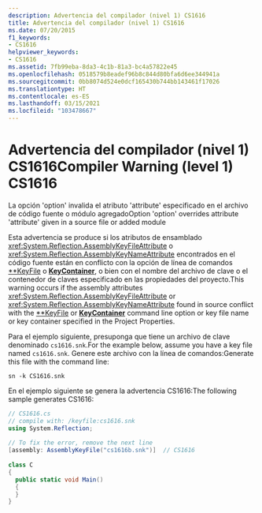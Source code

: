 ```yaml
---
description: Advertencia del compilador (nivel 1) CS1616
title: Advertencia del compilador (nivel 1) CS1616
ms.date: 07/20/2015
f1_keywords:
- CS1616
helpviewer_keywords:
- CS1616
ms.assetid: 7fb99eba-8da3-4c1b-81a3-bc4a57822e45
ms.openlocfilehash: 0518579b8eadef96b8c844d80bfa6d6ee344941a
ms.sourcegitcommit: 0bb8074d524e0dcf165430b744bb143461f17026
ms.translationtype: HT
ms.contentlocale: es-ES
ms.lasthandoff: 03/15/2021
ms.locfileid: "103478667"
---
```

# <a name="compiler-warning-level-1-cs1616"></a><span data-ttu-id="65e98-103">Advertencia del compilador (nivel 1) CS1616</span><span class="sxs-lookup"><span data-stu-id="65e98-103">Compiler Warning (level 1) CS1616</span></span>

<span data-ttu-id="65e98-104">La opción 'option' invalida el atributo 'attribute' especificado en el archivo de código fuente o módulo agregado</span><span class="sxs-lookup"><span data-stu-id="65e98-104">Option 'option' overrides attribute 'attribute' given in a source file or added module</span></span>  
  
 <span data-ttu-id="65e98-105">Esta advertencia se produce si los atributos de ensamblado <xref:System.Reflection.AssemblyKeyFileAttribute> o <xref:System.Reflection.AssemblyKeyNameAttribute> encontrados en el código fuente están en conflicto con la opción de línea de comandos [\*\*KeyFile](../compiler-options/security.md#keyfile) o [**KeyContainer**](../compiler-options/security.md#keycontainer), o bien con el nombre del archivo de clave o el contenedor de claves especificado en las propiedades del proyecto.</span><span class="sxs-lookup"><span data-stu-id="65e98-105">This warning occurs if the assembly attributes <xref:System.Reflection.AssemblyKeyFileAttribute> or <xref:System.Reflection.AssemblyKeyNameAttribute> found in source conflict with the [\*\*KeyFile](../compiler-options/security.md#keyfile) or [**KeyContainer**](../compiler-options/security.md#keycontainer) command line option or key file name or key container specified in the Project Properties.</span></span>  
  
 <span data-ttu-id="65e98-106">Para el ejemplo siguiente, presuponga que tiene un archivo de clave denominado `cs1616.snk`.</span><span class="sxs-lookup"><span data-stu-id="65e98-106">For the example below, assume you have a key file named `cs1616.snk`.</span></span> <span data-ttu-id="65e98-107">Genere este archivo con la línea de comandos:</span><span class="sxs-lookup"><span data-stu-id="65e98-107">Generate this file with the command line:</span></span>  
  
```console  
sn -k CS1616.snk  
```  
  
 <span data-ttu-id="65e98-108">En el ejemplo siguiente se genera la advertencia CS1616:</span><span class="sxs-lookup"><span data-stu-id="65e98-108">The following sample generates CS1616:</span></span>  
  
```csharp  
// CS1616.cs  
// compile with: /keyfile:cs1616.snk  
using System.Reflection;  
  
// To fix the error, remove the next line  
[assembly: AssemblyKeyFile("cs1616b.snk")]  // CS1616  
  
class C  
{  
  public static void Main()  
  {  
  }  
}  
```
